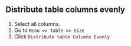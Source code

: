 ## Distribute table columns evenly

1. Select all columns.
2. Go to `Menu >> Table >> Size`
3. Click `Distribute table Columns Evenly`
